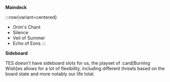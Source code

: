 **Maindeck**

:::row{variant=centered}
- Orim's Chant
- Silence
- Veil of Summer
- Echo of Eons
:::

**Sideboard**

TES doesn't have sideboard slots for us, the playset of :card[Burning Wish]es
allows for a lot of flexibility, including different threats based on the board
state and more notably our life total.
